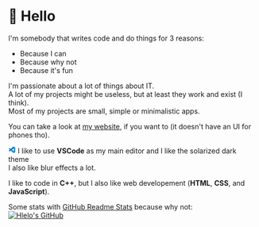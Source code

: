 # 👋 Hello
I'm somebody that writes code and do things for 3 reasons:
- Because I can
- Because why not
- Because it's fun

I'm passionate about a lot of things about IT.\
A lot of my projects might be useless, but at least they work and exist (I think).\
Most of my projects are small, simple or minimalistic apps.

You can take a look at [my website](https://hlelo101.github.io), if you want to (it doesn't have an UI for phones tho).

<img src="vscodeIcon.png" alt="VScode icon" width="15" height="15"> I like to use **VSCode** as my main editor and I like the solarized dark theme\
I also like blur effects a lot.

I like to code in **C++**, but I also like web developement (**HTML**, **CSS**, and **JavaScript**).

Some stats with [GitHub Readme Stats](https://github.com/anuraghazra/github-readme-stats#gh-dark-mode-only) because why not:\
[![Hlelo's GitHub](https://github-readme-stats.vercel.app/api?username=hlelo101&show_icons=true&theme=nord)](https://github.com/anuraghazra/github-readme-stats#gh-dark-mode-only)
